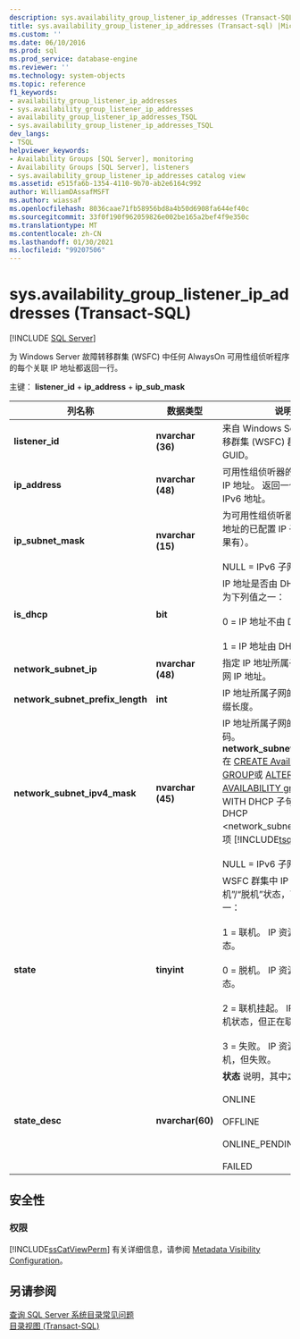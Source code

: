 ```yaml
---
description: sys.availability_group_listener_ip_addresses (Transact-SQL)
title: sys.availability_group_listener_ip_addresses (Transact-sql) |Microsoft Docs
ms.custom: ''
ms.date: 06/10/2016
ms.prod: sql
ms.prod_service: database-engine
ms.reviewer: ''
ms.technology: system-objects
ms.topic: reference
f1_keywords:
- availability_group_listener_ip_addresses
- sys.availability_group_listener_ip_addresses
- availability_group_listener_ip_addresses_TSQL
- sys.availability_group_listener_ip_addresses_TSQL
dev_langs:
- TSQL
helpviewer_keywords:
- Availability Groups [SQL Server], monitoring
- Availability Groups [SQL Server], listeners
- sys.availability_group_listener_ip_addresses catalog view
ms.assetid: e515fa6b-1354-4110-9b70-ab2e6164c992
author: WilliamDAssafMSFT
ms.author: wiassaf
ms.openlocfilehash: 8036caae71fb58956bd8a4b50d6908fa644ef40c
ms.sourcegitcommit: 33f0f190f962059826e002be165a2bef4f9e350c
ms.translationtype: MT
ms.contentlocale: zh-CN
ms.lasthandoff: 01/30/2021
ms.locfileid: "99207506"
---
```

# <a name="sysavailability_group_listener_ip_addresses-transact-sql"></a>sys.availability_group_listener_ip_addresses (Transact-SQL)
[!INCLUDE [SQL Server](../../includes/applies-to-version/sqlserver.md)]

  为 Windows Server 故障转移群集 (WSFC) 中任何 AlwaysOn 可用性组侦听程序的每个关联 IP 地址都返回一行。  
  
 主键： **listener_id**  +  **ip_address**  +  **ip_sub_mask**  
  
  
|列名称|数据类型|说明|  
|-----------------|---------------|-----------------|  
|**listener_id**|**nvarchar (36)**|来自 Windows Server 故障转移群集 (WSFC) 群集的资源 GUID。|  
|**ip_address**|**nvarchar (48)**|可用性组侦听器的已配置虚拟 IP 地址。 返回一个 IPv4 或 IPv6 地址。|  
|**ip_subnet_mask**|**nvarchar (15)**|为可用性组侦听器配置的 IPv4 地址的已配置 IP 子网掩码（如果有）。<br /><br /> NULL = IPv6 子网|  
|**is_dhcp**|**bit**|IP 地址是否由 DHCP 配置，可为下列值之一：<br /><br /> 0 = IP 地址不由 DHCP 配置。<br /><br /> 1 = IP 地址由 DHCP 配置。|  
|**network_subnet_ip**|**nvarchar (48)**|指定 IP 地址所属子网的网络子网 IP 地址。|  
|**network_subnet_prefix_length**|**int**|IP 地址所属子网的网络子网前缀长度。|  
|**network_subnet_ipv4_mask**|**nvarchar (45)**|IP 地址所属子网的网络子网掩码。 **network_subnet_ipv4_mask** 在 [CREATE Availability GROUP](../../t-sql/statements/create-availability-group-transact-sql.md)或 [ALTER AVAILABILITY group](../../t-sql/statements/alter-availability-group-transact-sql.md)语句的 WITH DHCP 子句中指定 DHCP <network_subnet_option> 选项 [!INCLUDE[tsql](../../includes/tsql-md.md)] 。<br /><br /> NULL = IPv6 子网|  
|**state**|**tinyint**|WSFC 群集中 IP 资源的“联机”/“脱机”状态，可为下列值之一：<br /><br /> 1 = 联机。 IP 资源处于联机状态。<br /><br /> 0 = 脱机。 IP 资源处于脱机状态。<br /><br /> 2 = 联机挂起。 IP 资源处于脱机状态，但正在联机。<br /><br /> 3 = 失败。 IP 资源尝试重新联机，但失败。|  
|**state_desc**|**nvarchar(60)**|**状态** 说明，其中之一：<br /><br /> ONLINE<br /><br /> OFFLINE<br /><br /> ONLINE_PENDING<br /><br /> FAILED|  
  
## <a name="security"></a>安全性  
  
### <a name="permissions"></a>权限  
 [!INCLUDE[ssCatViewPerm](../../includes/sscatviewperm-md.md)] 有关详细信息，请参阅 [Metadata Visibility Configuration](../../relational-databases/security/metadata-visibility-configuration.md)。  
  
## <a name="see-also"></a>另请参阅  
 [查询 SQL Server 系统目录常见问题](../../relational-databases/system-catalog-views/querying-the-sql-server-system-catalog-faq.md)   
 [目录视图 (Transact-SQL)](../../relational-databases/system-catalog-views/catalog-views-transact-sql.md)  
  
  

